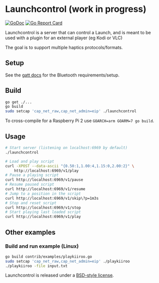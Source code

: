 # Launchcontrol (work in progress)

[![GoDoc](https://godoc.org/github.com/funjack/launchcontrol?status.svg)](https://godoc.org/github.com/funjack/launchcontrol)
[![Go Report Card](https://goreportcard.com/badge/github.com/funjack/launchcontrol)](https://goreportcard.com/report/github.com/funjack/launchcontrol)

Launchcontrol is a server that can control a Launch, and is meant to be used
with a plugin for an external player (eg Kodi or VLC)

The goal is to support multiple haptics protocols/formats.

## Setup

See the [gatt docs](https://godoc.org/github.com/currantlabs/gatt#hdr-SETUP)
for the Bluetooth requirements/setup.

## Build

```sh
go get ./...
go build
sudo setcap 'cap_net_raw,cap_net_admin=eip' ./launchcontrol
```

To cross-compile for a Raspberry Pi 2 use `GOARCH=arm GOARM=7 go build`.

## Usage

```sh
# Start server (listening on localhost:6969 by default)
./launchcontrol
```

```sh
# Load and play script
curl -XPOST --data-ascii "{0.50:1,1.00:4,1.15:0,2.00:2}" \
	http://localhost:6969/v1/play
# Pause a playing script
curl http://localhost:6969/v1/pause
# Resume paused script
curl http://localhost:6969/v1/resume
# Jump to a position in the script
curl http://localhost:6969/v1/skip\?p=1m3s
# Stop and reset script
curl http://localhost:6969/v1/stop
# Start playing last loaded script
curl http://localhost:6969/v1/play
```

## Other examples

### Build and run example (Linux)

```sh
go build contrib/examples/playkiiroo.go
sudo setcap 'cap_net_raw,cap_net_admin=eip' ./playkiiroo
./playkiiroo -file input.txt
```

Launchcontrol is released under a [BSD-style license](./LICENSE).
